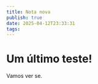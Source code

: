 ```yaml
---
title: Nota nova
publish: true
date: 2025-04-12T23:33:31
tags:
---
```


# Um último teste!


Vamos ver se.
